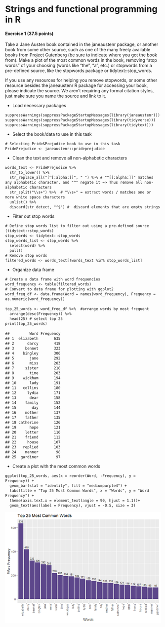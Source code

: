 # Strings and functional programming in R

#### **Exercise 1 (37.5 points)**

Take a Jane Austen book contained in the janeaustenr package, or another
book from some other source, such as one of the many freely available
books from Project Gutenberg (be sure to indicate where you got the book
from). Make a plot of the most common words in the book, removing “stop
words” of your choosing (words like “the”, “a”, etc.) or stopwords from
a pre-defined source, like the stopwords package or
tidytext::stop\_words.

If you use any resources for helping you remove stopwords, or some other
resource besides the janeaustenr R package for accessing your book,
please indicate the source. We aren’t requiring any formal citation
styles, just make sure you name the source and link to it.

-   Load necessary packages

<!-- -->

    suppressWarnings(suppressPackageStartupMessages(library(janeaustenr)))
    suppressWarnings(suppressPackageStartupMessages(library(tidyverse)))
    suppressWarnings(suppressPackageStartupMessages(library(tidytext)))

-   Select the book/data to use in this task

<!-- -->

    # Selecting Pride&Prejudice book to use in this task
    PridePrejudice <- janeaustenr::prideprejudice

-   Clean the text and remove all non-alphabetic characters

<!-- -->

    words_text <- PridePrejudice %>%
      str_to_lower() %>%
      str_replace_all("[^[:alpha:]]", " ") %>% # "^[[:alpha:]]" matches any alphabetic character, and "^" negate it => Thus remove all non-alphabetic characters 
      str_split("\\s+") %>%  # "\\s+" = extract words / matches one or more white space characters
      unlist() %>%
      discard(str_detect, "^$") #  discard elements that are empty strings

-   Filter out stop words

<!-- -->

    # Define stop words list to filter out using a pre-defined source (tidytext::stop_words)
    stop_words <- tidytext::stop_words
    stop_words_list <- stop_words %>%
      select(word) %>%
      pull()
    # Remove stop words
    filtered_words <- words_text[!words_text %in% stop_words_list]

-   Organize data frame

<!-- -->

    # Create a data frame with word frequencies
    word_frequency <- table(filtered_words)
    # Convert to data frame for plotting with ggplot2
    word_freq_df <- data.frame(Word = names(word_frequency), Frequency = as.numeric(word_frequency))

    top_25_words <- word_freq_df %>%  #arrange words by most frequent
      arrange(desc(Frequency)) %>%
      head(25) # select top 25
    print(top_25_words)

    ##         Word Frequency
    ## 1  elizabeth       635
    ## 2      darcy       418
    ## 3     bennet       323
    ## 4    bingley       306
    ## 5       jane       292
    ## 6       miss       283
    ## 7     sister       218
    ## 8       time       203
    ## 9    wickham       194
    ## 10      lady       191
    ## 11   collins       180
    ## 12     lydia       171
    ## 13      dear       158
    ## 14    family       152
    ## 15       day       144
    ## 16    mother       137
    ## 17    father       135
    ## 18 catherine       126
    ## 19      hope       121
    ## 20    letter       116
    ## 21    friend       112
    ## 22     house       107
    ## 23   replied       103
    ## 24    manner        98
    ## 25  gardiner        97

-   Create a plot with the most common words

<!-- -->

    ggplot(top_25_words, aes(x = reorder(Word, -Frequency), y = Frequency)) +
      geom_bar(stat = "identity", fill = "mediumpurple4") +
      labs(title = "Top 25 Most Common Words", x = "Words", y = "Word Frequency") +
      theme(axis.text.x = element_text(angle = 90, hjust = 1.1))+
      geom_text(aes(label = Frequency), vjust = -0.5, size = 3)

![](Most-common-words---Exercise_1_files/figure-markdown_strict/unnamed-chunk-6-1.png)
